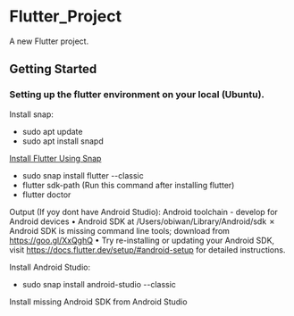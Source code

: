 # Flutter_Project

A new Flutter project.

## Getting Started

### Setting up the flutter environment on your local (Ubuntu).

Install snap:
  - sudo apt update
  - sudo apt install snapd

[Install Flutter Using Snap](https://docs.flutter.dev/get-started/install/linux)
 - sudo snap install flutter --classic
 - flutter sdk-path (Run this command after installing flutter)
 - flutter doctor

Output (If yoy dont have Android Studio):
 Android toolchain - develop for Android devices
    • Android SDK at /Users/obiwan/Library/Android/sdk
    ✗ Android SDK is missing command line tools; download from https://goo.gl/XxQghQ
    • Try re-installing or updating your Android SDK,
      visit https://docs.flutter.dev/setup/#android-setup for detailed instructions.

Install Android Studio:
 - sudo snap install android-studio --classic
 
Install missing Android SDK from Android Studio 